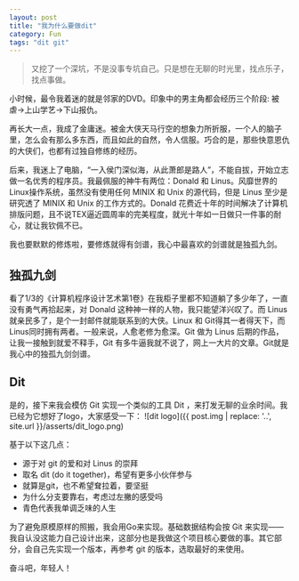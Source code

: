 ```yaml
---
layout: post
title: "我为什么要做dit"
category: Fun
tags: "dit git"
---
```


> 又挖了一个深坑，不是没事专坑自己。只是想在无聊的时光里，找点乐子，找点事做。

小时候，最令我着迷的就是邻家的DVD。印象中的男主角都会经历三个阶段: 被虐->上山学艺->下山报仇。

再长大一点，我成了金庸迷。被金大侠天马行空的想象力所折服，一个人的脑子里，怎么会有那么多东西，而且如此的自然，令人信服。巧合的是，那些快意恩仇的大侠们，也都有过独自修练的经历。

<!-- more -->

后来，我迷上了电脑，“一入侯门深似海，从此萧郎是路人”，不能自拔，开始立志做一名优秀的程序员。我最佩服的神牛有两位：Donald 和 Linus。风靡世界的Linux操作系统，虽然没有使用任何 MINIX 和 Unix 的源代码，但是 Linus 至少是研究透了 MINIX 和 Unix 的工作方式的。Donald 花费近十年的时间解决了计算机排版问题，且不说TEX逼近圆周率的完美程度，就光十年如一日做只一件事的耐心，就让我钦佩不已。

我也要默默的修炼啦，要修炼就得有剑谱，我心中最喜欢的剑谱就是独孤九剑。

独孤九剑
-------

看了1/3的《计算机程序设计艺术第1卷》在我柜子里都不知道躺了多少年了，一直没有勇气再拾起来，对 Donald 这种神一样的人物，我只能望洋兴叹了。而 Linus 就亲民多了，是个一封邮件就能联系到的大侠。Linux 和 Git得其一者得天下，而Linus同时拥有两者。一般来说，人愈老修为愈深。Git 做为 Linus 后期的作品，让我一接触到就爱不释手，Git 有多牛逼我就不说了，网上一大片的文章。Git就是我心中的独孤九剑剑谱。

Dit
---

是的，接下来我会模仿 Git 实现一个类似的工具 Dit ，来打发无聊的业余时间。我已经为它想好了logo，大家感受一下：
![dit logo]({{ post.img | replace: '..', site.url }}/asserts/dit_logo.png)

基于以下这几点：

* 源于对 git 的爱和对 Linus 的崇拜
* 取名 dit (do it together)，希望有更多小伙伴参与
* 就算是git，也不希望耷拉着，要坚挺
* 为什么分支要靠右，考虑过左撇的感受吗
* 青色代表我单调乏味的人生

为了避免原模原样的照搬，我会用Go来实现。基础数据结构会按 Git 来实现——我自认没这能力自己设计出来，这部分也是我做这个项目核心要做的事。其它部分，会自己先实现一个版本，再参考 git 的版本，选取最好的来使用。

奋斗吧，年轻人！


